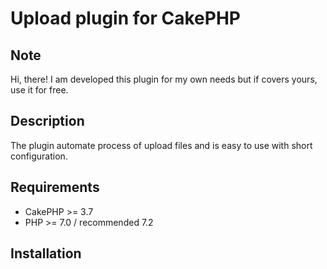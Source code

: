 # Upload plugin for CakePHP

## Note

Hi, there!
I am developed this plugin for my own needs but if covers yours, use it for free.

## Description

The plugin automate process of upload files and is easy to use with short configuration.


## Requirements

 - CakePHP >= 3.7
 - PHP >= 7.0 / recommended 7.2 

## Installation

